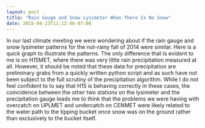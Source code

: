 ```yaml
---
layout: post
title: "Rain Gauge and Snow Lysimeter When There Is No Snow"
date: 2015-04-23T11:12:46-07:00
---
```


In our last climate meeting we were wondering about if the rain gauge and snow lysimeter patterns for the not-rainy fall of 2014 were similar. Here is a quick graph to illustrate the patterns. The only difference that is evident to me is on H15MET, where there was very little rain precipitation measured at all. However, it should be noted that these data for precipitation are preliminary grabs from a quickly written python script and as such have not been subject to the full scrutiny of the precipitation algorithm. While I do not feel confident to to say that H15 is behaving correctly in these cases, the coincidence between the other two stations on the lysimeter and the precipitation gauge leads me to think that the problems we were having with overcatch on UPLMET and undercatch on CENMET were likely related to the water path to the tipping bucket once snow was on the ground rather than exclusively to the bucket itself. 

<style>

</style>

<div id="fig_el8047943736526886210375628"></div>
<script>
function mpld3_load_lib(url, callback){
  var s = document.createElement('script');
  s.src = url;
  s.async = true;
  s.onreadystatechange = s.onload = callback;
  s.onerror = function(){console.warn("failed to load library " + url);};
  document.getElementsByTagName("head")[0].appendChild(s);
}

if(typeof(mpld3) !== "undefined" && mpld3._mpld3IsLoaded){
   // already loaded: just create the figure
   !function(mpld3){
       
       mpld3.draw_figure("fig_el8047943736526886210375628", {"axes": [{"xlim": [735460.0, 735598.0], "yscale": "linear", "axesbg": "#F0F0F0", "texts": [{"v_baseline": "auto", "h_anchor": "middle", "color": "#000000", "text": "mm", "coordinates": "axes", "zorder": 3, "alpha": 1, "fontsize": 16.8, "position": [-0.066114403735632182, 0.5], "rotation": -90.0, "id": "el804794531039312"}, {"v_baseline": "auto", "h_anchor": "middle", "color": "#000000", "text": "Daily precipitations, Fall 2014, UPLMET", "coordinates": "axes", "zorder": 3, "alpha": 1, "fontsize": 20.16, "position": [0.5, 1.0562169312169307], "rotation": -0.0, "id": "el804794531198224"}, {"v_baseline": "auto", "h_anchor": "start", "color": "#000000", "text": "None", "coordinates": "axes", "zorder": 2000003.0, "alpha": 1, "fontsize": 14.0, "position": [-0.09195402298850576, -3.3714285714285719], "rotation": -0.0, "id": "el804794534075600"}, {"v_baseline": "auto", "h_anchor": "start", "color": "#000000", "text": "snow", "coordinates": "axes", "zorder": 2000003.0, "alpha": 1, "fontsize": 16.8, "position": [0.88651109015804597, 0.67821428571428566], "rotation": -0.0, "id": "el804794533972304"}, {"v_baseline": "auto", "h_anchor": "start", "color": "#000000", "text": "pre", "coordinates": "axes", "zorder": 2000003.0, "alpha": 1, "fontsize": 16.8, "position": [0.88651109015804597, 0.3915079365079368], "rotation": -0.0, "id": "el804794534027920"}], "zoomable": true, "images": [], "xdomain": [[2014, 7, 15, 0, 0, 0, 0.0], [2014, 11, 31, 0, 0, 0, 0.0]], "ylim": [0.0, 140.0], "paths": [{"edgecolor": "#F0F0F0", "facecolor": "#F0F0F0", "edgewidth": 0.5, "pathcodes": ["M", "L", "S", "L", "S", "L", "S", "L", "S", "Z"], "yindex": 1, "coordinates": "axes", "dasharray": "10,0", "zorder": 2000001.0, "alpha": 1, "xindex": 0, "data": "data03", "id": "el804794533971856"}], "sharey": [], "sharex": ["el804794531411920", "el804794533258256"], "axesbgalpha": null, "axes": [{"scale": "linear", "tickformat": "", "grid": {"color": "#CBCBCB", "alpha": 1.0, "dasharray": "10,0", "gridOn": true}, "fontsize": 14.0, "position": "bottom", "nticks": 10, "tickvalues": null}, {"scale": "linear", "tickformat": null, "grid": {"color": "#CBCBCB", "alpha": 1.0, "dasharray": "10,0", "gridOn": true}, "fontsize": 14.0, "position": "left", "nticks": 8, "tickvalues": null}], "lines": [{"color": "#000000", "yindex": 1, "coordinates": "data", "dasharray": "10,0", "zorder": 2, "alpha": 1, "xindex": 0, "linewidth": 0.5, "data": "data01", "id": "el804794531199824"}, {"color": "#FFA500", "yindex": 2, "coordinates": "data", "dasharray": "10,0", "zorder": 2, "alpha": 1, "xindex": 0, "linewidth": 0.5, "data": "data01", "id": "el804794533917904"}, {"color": "#000000", "yindex": 1, "coordinates": "axes", "dasharray": "10,0", "zorder": 2000002.0, "alpha": 1, "xindex": 0, "linewidth": 0.5, "data": "data02", "id": "el804794534026448"}, {"color": "#FFA500", "yindex": 2, "coordinates": "axes", "dasharray": "10,0", "zorder": 2000002.0, "alpha": 1, "xindex": 0, "linewidth": 0.5, "data": "data02", "id": "el804794534028816"}], "markers": [], "id": "el804794373655120", "ydomain": [0.0, 140.0], "collections": [], "xscale": "date", "bbox": [0.080000000000000002, 0.69411764705882351, 0.87, 0.20588235294117652]}, {"xlim": [735460.0, 735598.0], "yscale": "linear", "axesbg": "#F0F0F0", "texts": [{"v_baseline": "auto", "h_anchor": "middle", "color": "#000000", "text": "mm", "coordinates": "axes", "zorder": 3, "alpha": 1, "fontsize": 16.8, "position": [-0.066114403735632182, 0.5], "rotation": -90.0, "id": "el804794531575056"}, {"v_baseline": "auto", "h_anchor": "middle", "color": "#000000", "text": "Daily precipitations, Fall 2014, CENMET", "coordinates": "axes", "zorder": 3, "alpha": 1, "fontsize": 20.16, "position": [0.5, 1.0562169312169312], "rotation": -0.0, "id": "el804794531527056"}, {"v_baseline": "auto", "h_anchor": "start", "color": "#000000", "text": "None", "coordinates": "axes", "zorder": 2000003.0, "alpha": 1, "fontsize": 14.0, "position": [-0.09195402298850576, -2.1714285714285717], "rotation": -0.0, "id": "el804794534130000"}, {"v_baseline": "auto", "h_anchor": "start", "color": "#000000", "text": "snow", "coordinates": "axes", "zorder": 2000003.0, "alpha": 1, "fontsize": 16.8, "position": [0.88651109015804597, 0.67821428571428566], "rotation": -0.0, "id": "el804794534076880"}, {"v_baseline": "auto", "h_anchor": "start", "color": "#000000", "text": "pre", "coordinates": "axes", "zorder": 2000003.0, "alpha": 1, "fontsize": 16.8, "position": [0.88651109015804597, 0.39150793650793636], "rotation": -0.0, "id": "el804794534078352"}], "zoomable": true, "images": [], "xdomain": [[2014, 7, 15, 0, 0, 0, 0.0], [2014, 11, 31, 0, 0, 0, 0.0]], "ylim": [0.0, 120.0], "paths": [{"edgecolor": "#F0F0F0", "facecolor": "#F0F0F0", "edgewidth": 0.5, "pathcodes": ["M", "L", "S", "L", "S", "L", "S", "L", "S", "Z"], "yindex": 2, "coordinates": "axes", "dasharray": "10,0", "zorder": 2000001.0, "alpha": 1, "xindex": 0, "data": "data03", "id": "el804794534076368"}], "sharey": [], "sharex": ["el804794373655120", "el804794533258256"], "axesbgalpha": null, "axes": [{"scale": "linear", "tickformat": "", "grid": {"color": "#CBCBCB", "alpha": 1.0, "dasharray": "10,0", "gridOn": true}, "fontsize": 14.0, "position": "bottom", "nticks": 10, "tickvalues": null}, {"scale": "linear", "tickformat": null, "grid": {"color": "#CBCBCB", "alpha": 1.0, "dasharray": "10,0", "gridOn": true}, "fontsize": 14.0, "position": "left", "nticks": 7, "tickvalues": null}], "lines": [{"color": "#000000", "yindex": 3, "coordinates": "data", "dasharray": "10,0", "zorder": 2, "alpha": 1, "xindex": 0, "linewidth": 0.5, "data": "data01", "id": "el804794533861520"}, {"color": "#FFA500", "yindex": 4, "coordinates": "data", "dasharray": "10,0", "zorder": 2, "alpha": 1, "xindex": 0, "linewidth": 0.5, "data": "data01", "id": "el804794533919632"}, {"color": "#000000", "yindex": 1, "coordinates": "axes", "dasharray": "10,0", "zorder": 2000002.0, "alpha": 1, "xindex": 0, "linewidth": 0.5, "data": "data02", "id": "el804794534077776"}, {"color": "#FFA500", "yindex": 3, "coordinates": "axes", "dasharray": "10,0", "zorder": 2000002.0, "alpha": 1, "xindex": 0, "linewidth": 0.5, "data": "data02", "id": "el804794534079120"}], "markers": [], "id": "el804794531411920", "ydomain": [0.0, 120.0], "collections": [], "xscale": "date", "bbox": [0.080000000000000002, 0.44705882352941184, 0.87, 0.20588235294117641]}, {"xlim": [735460.0, 735598.0], "yscale": "linear", "axesbg": "#F0F0F0", "texts": [{"v_baseline": "auto", "h_anchor": "middle", "color": "#000000", "text": "mm", "coordinates": "axes", "zorder": 3, "alpha": 1, "fontsize": 16.8, "position": [-0.066114403735632182, 0.5], "rotation": -90.0, "id": "el804794533350480"}, {"v_baseline": "auto", "h_anchor": "middle", "color": "#000000", "text": "Daily precipitations, Fall 2014, H15MET", "coordinates": "axes", "zorder": 3, "alpha": 1, "fontsize": 20.16, "position": [0.5, 1.0562169312169312], "rotation": -0.0, "id": "el804794533385104"}, {"v_baseline": "auto", "h_anchor": "start", "color": "#000000", "text": "None", "coordinates": "axes", "zorder": 2000003.0, "alpha": 1, "fontsize": 14.0, "position": [-0.09195402298850576, -0.97142857142857175], "rotation": -0.0, "id": "el804794534185424"}, {"v_baseline": "auto", "h_anchor": "start", "color": "#000000", "text": "snow", "coordinates": "axes", "zorder": 2000003.0, "alpha": 1, "fontsize": 16.8, "position": [0.88651109015804597, 0.67821428571428544], "rotation": -0.0, "id": "el804794534131280"}, {"v_baseline": "auto", "h_anchor": "start", "color": "#000000", "text": "pre", "coordinates": "axes", "zorder": 2000003.0, "alpha": 1, "fontsize": 16.8, "position": [0.88651109015804597, 0.39150793650793614], "rotation": -0.0, "id": "el804794534182864"}], "zoomable": true, "images": [], "xdomain": [[2014, 7, 15, 0, 0, 0, 0.0], [2014, 11, 31, 0, 0, 0, 0.0]], "ylim": [0.0, 140.0], "paths": [{"edgecolor": "#F0F0F0", "facecolor": "#F0F0F0", "edgewidth": 0.5, "pathcodes": ["M", "L", "S", "L", "S", "L", "S", "L", "S", "Z"], "yindex": 3, "coordinates": "axes", "dasharray": "10,0", "zorder": 2000001.0, "alpha": 1, "xindex": 0, "data": "data03", "id": "el804794534130768"}], "sharey": [], "sharex": ["el804794531411920", "el804794373655120"], "axesbgalpha": null, "axes": [{"scale": "linear", "tickformat": null, "grid": {"color": "#CBCBCB", "alpha": 1.0, "dasharray": "10,0", "gridOn": true}, "fontsize": 14.0, "position": "bottom", "nticks": 10, "tickvalues": null}, {"scale": "linear", "tickformat": null, "grid": {"color": "#CBCBCB", "alpha": 1.0, "dasharray": "10,0", "gridOn": true}, "fontsize": 14.0, "position": "left", "nticks": 8, "tickvalues": null}], "lines": [{"color": "#000000", "yindex": 5, "coordinates": "data", "dasharray": "10,0", "zorder": 2, "alpha": 1, "xindex": 0, "linewidth": 0.5, "data": "data01", "id": "el804794533916176"}, {"color": "#FFA500", "yindex": 6, "coordinates": "data", "dasharray": "10,0", "zorder": 2, "alpha": 1, "xindex": 0, "linewidth": 0.5, "data": "data01", "id": "el804794531665872"}, {"color": "#000000", "yindex": 4, "coordinates": "axes", "dasharray": "10,0", "zorder": 2000002.0, "alpha": 1, "xindex": 0, "linewidth": 0.5, "data": "data02", "id": "el804794534132176"}, {"color": "#FFA500", "yindex": 5, "coordinates": "axes", "dasharray": "10,0", "zorder": 2000002.0, "alpha": 1, "xindex": 0, "linewidth": 0.5, "data": "data02", "id": "el804794534183760"}], "markers": [], "id": "el804794533258256", "ydomain": [0.0, 140.0], "collections": [], "xscale": "date", "bbox": [0.080000000000000002, 0.20000000000000007, 0.87, 0.20588235294117646]}], "height": 480.0, "width": 640.0, "plugins": [{"type": "reset"}, {"enabled": false, "button": true, "type": "zoom"}, {"enabled": false, "button": true, "type": "boxzoom"}], "data": {"data02": [[0.8026988296216475, 0.7443253968253968, 0.4576190476190479, 0.4576190476190475, 0.7443253968253966, 0.45761904761904726], [0.8496336955220306, 0.7443253968253968, 0.4576190476190479, 0.4576190476190475, 0.7443253968253966, 0.45761904761904726]], "data03": [[0.7859363775143678, 0.27547619047619065, 0.2754761904761902, 0.2754761904761902], [0.9765325670498085, 0.27547619047619065, 0.2754761904761902, 0.2754761904761902], [0.9832375478927203, 0.27547619047619065, 0.2754761904761902, 0.2754761904761902], [0.9832375478927203, 0.31325396825396856, 0.3132539682539681, 0.3132539682539679], [0.9832375478927203, 0.8677777777777775, 0.8677777777777775, 0.8677777777777778], [0.9832375478927203, 0.9055555555555559, 0.9055555555555554, 0.9055555555555554], [0.9765325670498085, 0.9055555555555559, 0.9055555555555554, 0.9055555555555554], [0.7859363775143678, 0.9055555555555559, 0.9055555555555554, 0.9055555555555554], [0.779231396671456, 0.9055555555555559, 0.9055555555555554, 0.9055555555555554], [0.779231396671456, 0.8677777777777775, 0.8677777777777775, 0.8677777777777778], [0.779231396671456, 0.31325396825396856, 0.3132539682539681, 0.3132539682539679], [0.779231396671456, 0.27547619047619065, 0.2754761904761902, 0.2754761904761902], [0.7859363775143678, 0.27547619047619065, 0.2754761904761902, 0.2754761904761902]], "data01": [[735460.0, 0.0, 0.1000000000003638, 0.0, 0.500000000001819, 0.0, 0.0], [735461.0, 0.0, 0.0, 0.0, 0.2000000000007276, 0.0, 0.0], [735462.0, 0.0, 0.0, 0.0, 0.2000000000007276, 0.0, 0.0], [735463.0, 0.0, 0.0, 0.0, 0.9000000000032742, 0.0, 0.0], [735464.0, 0.0, 0.0, 0.0, 0.2000000000007276, 0.0, 0.0], [735465.0, 0.6900000000000001, 1.2000000000007276, 0.5, 0.500000000001819, 0.0, 0.0], [735466.0, 0.0, 0.1000000000003638, 0.0, 0.1000000000003638, 0.0, 0.0], [735467.0, 0.0, 0.0, 0.0, 0.4000000000014552, 0.0, 0.0], [735468.0, 0.0, 0.0, 0.0, 0.2000000000007276, 0.0, 0.0], [735469.0, 0.0, 0.0, 0.0, 0.3000000000010914, 0.0, 0.0], [735470.0, 0.0, 0.0, 0.0, 0.500000000001819, 0.0, 0.0], [735471.0, 0.0, 0.0, 0.0, 0.1000000000003638, 0.0, 0.0], [735472.0, 0.0, 0.0, 0.0, 0.4000000000014552, 0.0, 0.0], [735473.0, 0.0, 0.0, 0.0, 0.4000000000005457, 0.0, 0.0], [735474.0, 0.0, 0.0, 0.0, 0.3000000000010914, 0.0, 0.0], [735475.0, 12.270000000000007, 10.800000000002001, 9.36, 9.10000000000764, 5.51, 0.0], [735476.0, 0.23, 0.3000000000010914, 0.0, 0.3000000000010914, 0.25, 0.0], [735477.0, 0.0, 0.0, 0.25, 0.500000000001819, 0.0, 0.0], [735478.0, 0.0, 0.0, 0.0, 0.6000000000021828, 0.0, 0.0], [735479.0, 0.0, 0.0, 0.0, 0.2000000000007276, 0.0, 0.0], [735480.0, 0.0, 0.0, 0.0, 0.6000000000021828, 0.0, 0.0], [735481.0, 0.0, 0.0, 0.0, 0.6000000000012733, 0.0, 0.0], [735482.0, 0.0, 0.0, 0.0, 0.500000000001819, 0.0, 0.0], [735483.0, 0.0, 0.0, 0.0, 0.4000000000014552, 0.0, 0.0], [735484.0, 0.0, 0.0, 0.0, 0.500000000001819, 0.0, 0.0], [735485.0, 0.0, 0.0, 0.0, 0.1000000000003638, 0.0, 0.0], [735486.0, 0.0, 0.0, 0.0, 0.8000000000029104, 0.0, 0.0], [735487.0, 0.0, 0.0, 0.0, 0.9000000000032742, 0.0, 0.0], [735488.0, 0.0, 0.0, 0.0, 0.500000000001819, 0.0, 0.0], [735489.0, 0.0, 0.0, 0.0, 0.1000000000003638, 0.0, 0.0], [735490.0, 0.0, 0.1000000000003638, 0.0, 0.1000000000003638, 0.0, 0.0], [735491.0, 0.0, 0.0, 0.0, 0.4000000000014552, 0.0, 0.0], [735492.0, 0.0, 0.0, 0.0, 0.0, 0.0, 0.0], [735493.0, 0.0, 0.0, 0.0, 0.0, 0.0, 0.0], [735494.0, 2.5300000000000002, 1.200000000001637, 1.25, 0.2000000000007276, 0.0, 0.0], [735495.0, 0.23, 0.1000000000003638, 0.25, 0.3000000000010914, 0.0, 0.0], [735496.0, 0.0, 0.0, 0.0, 0.2000000000007276, 0.0, 0.0], [735497.0, 0.0, 0.0, 0.0, 0.0, 0.0, 0.0], [735498.0, 0.0, 0.0, 0.0, 0.0, 0.0, 0.0], [735499.0, 0.0, 0.1000000000003638, 0.0, 0.0, 0.0, 0.0], [735500.0, 28.430000000000025, 30.300000000016553, 33.92, 33.900000000017826, 31.630000000000003, 0.0], [735501.0, 3.0100000000000002, 3.300000000002001, 4.25, 4.5000000000081855, 4.52, 0.0], [735502.0, 1.3800000000000001, 1.000000000001819, 0.5, 0.6000000000021828, 1.0, 0.0], [735503.0, 0.0, 0.2000000000007276, 0.0, 0.2000000000007276, 0.0, 0.0], [735504.0, 0.0, 0.1000000000003638, 0.0, 0.0, 0.0, 0.0], [735505.0, 4.140000000000001, 3.900000000001455, 3.26, 2.8000000000065484, 3.25, 0.0], [735506.0, 8.060000000000008, 7.800000000007458, 10.799999999999999, 11.800000000009277, 12.819999999999999, 0.0], [735507.0, 0.0, 0.1000000000003638, 0.0, 0.3000000000010914, 0.0, 0.0], [735508.0, 0.0, 0.0, 0.0, 0.0, 0.0, 0.0], [735509.0, 0.0, 0.0, 0.0, 0.0, 0.0, 0.0], [735510.0, 0.0, 0.1000000000003638, 0.0, 0.0, 0.0, 0.0], [735511.0, 0.0, 0.2000000000007276, 0.0, 0.0, 0.0, 0.0], [735512.0, 0.0, 0.1000000000003638, 0.0, 0.0, 0.0, 0.0], [735513.0, 0.0, 0.0, 0.0, 0.0, 0.0, 0.0], [735514.0, 0.0, 0.0, 0.0, 0.0, 0.0, 0.0], [735515.0, 0.0, 0.0, 0.0, 0.0, 0.0, 0.0], [735516.0, 0.0, 0.0, 0.0, 0.0, 0.0, 0.0], [735517.0, 6.4600000000000035, 5.000000000003638, 7.52, 6.700000000004366, 6.51, 0.0], [735518.0, 0.0, 0.4000000000014552, 0.0, 0.500000000001819, 0.0, 0.0], [735519.0, 0.0, 0.0, 0.0, 0.0, 0.0, 0.0], [735520.0, 10.860000000000012, 11.10000000000673, 12.559999999999999, 12.500000000010914, 11.04, 0.0], [735521.0, 15.920000000000016, 15.900000000006003, 23.17000000000001, 24.500000000013642, 22.340000000000003, 0.0], [735522.0, 0.23, 0.500000000001819, 0.0, 0.5000000000009095, 0.25, 0.0], [735523.0, 2.3000000000000003, 1.6500000000014552, 2.75, 2.580000000005384, 2.75, 0.0], [735524.0, 2.7600000000000002, 2.4200000000064392, 1.0, 1.4200000000009823, 2.0, 0.0], [735525.0, 0.0, 0.13000000000101863, 0.0, 0.2600000000002183, 0.0, 0.0], [735526.0, 16.630000000000017, 17.42000000000553, 21.440000000000005, 22.760000000005675, 21.620000000000005, 0.0], [735527.0, 11.54000000000001, 12.219999999999345, 9.26, 9.670000000007349, 11.27, 0.0], [735528.0, 38.18, 39.010000000004766, 39.270000000000024, 41.81000000000586, 51.449999999999974, 0.0], [735529.0, 37.35999999999995, 37.400000000004184, 26.240000000000006, 26.90000000000964, 20.1, 0.0], [735530.0, 5.060000000000002, 6.10000000000673, 5.75, 5.900000000003274, 5.0, 0.0], [735531.0, 20.580000000000013, 20.400000000006003, 15.089999999999998, 15.500000000012733, 17.089999999999996, 0.0], [735532.0, 28.580000000000034, 48.40000000001146, 23.660000000000007, 24.500000000011823, 24.540000000000003, 0.0], [735533.0, 4.830000000000002, 1.500000000001819, 0.5, 0.9000000000014552, 0.25, 0.0], [735534.0, 28.670000000000027, 24.200000000008913, 21.410000000000004, 22.300000000011096, 23.860000000000007, 0.0], [735535.0, 0.23, 1.3000000000010914, 0.0, 0.1000000000003638, 0.75, 0.0], [735536.0, 26.220000000000006, 26.10000000000582, 26.270000000000007, 26.80000000000382, 26.780000000000005, 0.0], [735537.0, 19.19000000000001, 19.700000000007094, 17.799999999999997, 18.500000000006366, 18.29, 0.0], [735538.0, 5.7500000000000036, 6.200000000003456, 5.52, 5.700000000004366, 3.0, 0.0], [735539.0, 4.370000000000001, 4.000000000003638, 2.0, 2.6000000000067303, 3.0, 0.0], [735540.0, 6.440000000000005, 5.400000000006912, 4.0, 4.600000000010368, 5.5, 0.0], [735541.0, 37.569999999999965, 38.300000000014734, 21.54, 23.000000000023647, 24.31, 0.0], [735542.0, 0.23, 1.5000000000009095, 0.0, 0.2000000000007276, 0.25, 0.0], [735543.0, 10.180000000000007, 8.500000000002728, 6.01, 6.350000000000364, 5.25, 0.0], [735544.0, 0.0, 1.6000000000030923, 0.25, 0.3500000000003638, 0.25, 0.0], [735545.0, 0.0, 0.0, 0.0, 0.03999999999996362, 0.0, 0.0], [735546.0, 5.760000000000003, 4.5000000000027285, 5.52, 5.510000000002037, 5.51, 0.0], [735547.0, 1.1500000000000001, 2.300000000002001, 1.25, 0.9400000000014188, 0.75, 0.0], [735548.0, 0.0, 0.0500000000001819, 0.0, 0.040000000000873115, 0.0, 0.0], [735549.0, 0.0, 0.0, 0.0, 0.38000000000101863, 0.0, 0.0], [735550.0, 99.82999999999991, 95.09000000000833, 69.88999999999997, 67.3600000000024, 56.709999999999994, 0.0], [735551.0, 32.730000000000004, 32.400000000004184, 25.730000000000008, 26.200000000001637, 21.589999999999996, 0.0], [735552.0, 0.0, 0.0, 0.0, 0.2000000000007276, 0.0, 0.0], [735553.0, 0.0, 0.0, 0.0, 0.0, 0.0, 0.0], [735554.0, 0.0, 0.0, 0.0, 0.2000000000007276, 0.0, 0.0], [735555.0, 0.0, 0.0, 0.0, 0.0, 0.0, 0.0], [735556.0, 5.290000000000003, 4.400000000003274, 7.0, 6.300000000005639, 9.01, 0.0], [735557.0, 9.020000000000005, 8.93000000000211, 5.77, 6.700000000006185, 9.01, 0.0], [735558.0, 81.25999999999993, 83.7799999999952, 70.00999999999996, 70.08999999999833, 75.36000000000003, 0.0], [735559.0, 16.400000000000016, 37.40000000001146, 20.629999999999995, 21.200000000008004, 17.32, 0.0], [735560.0, 4.830000000000002, 8.800000000007458, 4.0, 4.400000000004184, 5.5, 0.0], [735561.0, 21.500000000000014, 10.200000000002547, 5.5, 5.800000000004729, 3.5, 0.0], [735562.0, 67.57999999999984, 58.40000000000509, 14.52, 15.500000000010914, 15.5, 0.0], [735563.0, 0.23, 0.5000000000009095, 0.0, 0.5000000000009095, 0.25, 0.0], [735564.0, 26.350000000000026, 28.900000000004184, 34.98000000000002, 36.00000000001364, 34.92, 0.0], [735565.0, 60.3299999999999, 66.80000000000655, 81.71000000000005, 81.20000000000437, 71.17999999999999, 0.0], [735566.0, 1.1500000000000001, 18.300000000010186, 3.0, 9.800000000005639, 6.25, 0.0], [735567.0, 0.0, 0.1000000000003638, 0.0, 0.4000000000014552, 0.0, 0.0], [735568.0, 16.100000000000023, 23.900000000004184, 18.75, 17.200000000003456, 19.25, 0.0], [735569.0, 8.510000000000009, 5.200000000000728, 9.25, 2.000000000001819, 4.5, 0.0], [735570.0, 12.420000000000016, 3.300000000002001, 6.25, 6.200000000004366, 4.0, 0.0], [735571.0, 19.560000000000027, 10.700000000006185, 16.799999999999997, 17.100000000014006, 18.53, 0.0], [735572.0, 7.380000000000001, 5.400000000002365, 8.319999999999999, 8.600000000000364, 5.039999999999999, 0.0], [735573.0, 5.5500000000000025, 6.100000000003092, 8.86, 8.400000000000546, 9.83, 0.0], [735574.0, 0.23, 0.1000000000003638, 0.0, 0.0, 0.0, 0.0], [735575.0, 0.0, 0.0, 0.0, 0.0, 0.0, 0.0], [735576.0, 11.980000000000013, 11.400000000003274, 16.06, 15.600000000010368, 15.549999999999999, 0.0], [735577.0, 6.480000000000003, 7.149999999999636, 8.62, 5.369999999999891, 12.399999999999999, 0.0], [735578.0, 3.45, 3.290000000002692, 3.01, 3.0400000000036016, 3.5, 0.0], [735579.0, 3.22, 4.080000000003565, 1.5, 2.1300000000046566, 1.25, 0.0], [735580.0, 0.6900000000000001, 4.610000000006039, 0.5, 0.6400000000030559, 1.25, 0.0], [735581.0, 0.0, 0.03999999999996362, 0.0, 0.2900000000017826, 0.25, 0.0], [735582.0, 0.23, 0.7900000000026921, 3.75, 2.440000000003238, 0.75, 0.0], [735583.0, 2.0700000000000003, 0.7900000000008731, 1.5, 1.3100000000058571, 1.5, 0.0], [735584.0, 5.060000000000002, 5.140000000001237, 3.5, 3.5500000000029104, 4.0, 0.0], [735585.0, 8.750000000000009, 4.74000000000342, 7.299999999999999, 6.560000000004038, 5.01, 0.0], [735586.0, 8.750000000000009, 15.630000000004657, 13.51, 12.860000000007858, 17.04, 0.0], [735587.0, 136.9900000000001, 131.19999999999982, 110.92000000000029, 110.04000000000087, 124.15000000000029, 0.0], [735588.0, 100.31999999999992, 105.50000000000273, 83.49000000000005, 82.60000000001037, 80.92000000000004, 0.0], [735589.0, 12.470000000000013, 14.000000000007276, 11.01, 11.60000000000673, 10.76, 0.0], [735590.0, 10.120000000000012, 8.120000000005348, 6.25, 5.170000000008258, 4.75, 0.0], [735591.0, 7.850000000000005, 28.170000000011896, 21.23, 40.32000000001062, 20.629999999999995, 0.0], [735592.0, 0.6900000000000001, 17.120000000011714, 1.0, 13.130000000012842, 2.25, 0.0], [735593.0, 0.23, 0.4000000000014552, 0.5, 0.8000000000029104, 2.0, 0.0], [735594.0, 0.23, 24.80000000000291, 0.0, 18.200000000002547, 1.75, 0.0], [735595.0, 0.23, 33.600000000016735, 1.75, 16.700000000010732, 5.0, 0.0], [735596.0, 0.23, 22.800000000012005, 0.25, 13.700000000010732, 1.5, 0.0], [735597.0, 0.0, 0.2000000000007276, 0.0, 0.0, 1.25, 0.0], [735598.0, 0.0, 0.0, 0.0, 0.0, 1.0, 0.0]]}, "id": "el804794373652688"});
   }(mpld3);
}else if(typeof define === "function" && define.amd){
   // require.js is available: use it to load d3/mpld3
   require.config({paths: {d3: "https://mpld3.github.io/js/d3.v3.min"}});
   require(["d3"], function(d3){
      window.d3 = d3;
      mpld3_load_lib("https://mpld3.github.io/js/mpld3.v0.2.js", function(){
         
         mpld3.draw_figure("fig_el8047943736526886210375628", {"axes": [{"xlim": [735460.0, 735598.0], "yscale": "linear", "axesbg": "#F0F0F0", "texts": [{"v_baseline": "auto", "h_anchor": "middle", "color": "#000000", "text": "mm", "coordinates": "axes", "zorder": 3, "alpha": 1, "fontsize": 16.8, "position": [-0.066114403735632182, 0.5], "rotation": -90.0, "id": "el804794531039312"}, {"v_baseline": "auto", "h_anchor": "middle", "color": "#000000", "text": "Daily precipitations, Fall 2014, UPLMET", "coordinates": "axes", "zorder": 3, "alpha": 1, "fontsize": 20.16, "position": [0.5, 1.0562169312169307], "rotation": -0.0, "id": "el804794531198224"}, {"v_baseline": "auto", "h_anchor": "start", "color": "#000000", "text": "None", "coordinates": "axes", "zorder": 2000003.0, "alpha": 1, "fontsize": 14.0, "position": [-0.09195402298850576, -3.3714285714285719], "rotation": -0.0, "id": "el804794534075600"}, {"v_baseline": "auto", "h_anchor": "start", "color": "#000000", "text": "snow", "coordinates": "axes", "zorder": 2000003.0, "alpha": 1, "fontsize": 16.8, "position": [0.88651109015804597, 0.67821428571428566], "rotation": -0.0, "id": "el804794533972304"}, {"v_baseline": "auto", "h_anchor": "start", "color": "#000000", "text": "pre", "coordinates": "axes", "zorder": 2000003.0, "alpha": 1, "fontsize": 16.8, "position": [0.88651109015804597, 0.3915079365079368], "rotation": -0.0, "id": "el804794534027920"}], "zoomable": true, "images": [], "xdomain": [[2014, 7, 15, 0, 0, 0, 0.0], [2014, 11, 31, 0, 0, 0, 0.0]], "ylim": [0.0, 140.0], "paths": [{"edgecolor": "#F0F0F0", "facecolor": "#F0F0F0", "edgewidth": 0.5, "pathcodes": ["M", "L", "S", "L", "S", "L", "S", "L", "S", "Z"], "yindex": 1, "coordinates": "axes", "dasharray": "10,0", "zorder": 2000001.0, "alpha": 1, "xindex": 0, "data": "data03", "id": "el804794533971856"}], "sharey": [], "sharex": ["el804794531411920", "el804794533258256"], "axesbgalpha": null, "axes": [{"scale": "linear", "tickformat": "", "grid": {"color": "#CBCBCB", "alpha": 1.0, "dasharray": "10,0", "gridOn": true}, "fontsize": 14.0, "position": "bottom", "nticks": 10, "tickvalues": null}, {"scale": "linear", "tickformat": null, "grid": {"color": "#CBCBCB", "alpha": 1.0, "dasharray": "10,0", "gridOn": true}, "fontsize": 14.0, "position": "left", "nticks": 8, "tickvalues": null}], "lines": [{"color": "#000000", "yindex": 1, "coordinates": "data", "dasharray": "10,0", "zorder": 2, "alpha": 1, "xindex": 0, "linewidth": 0.5, "data": "data01", "id": "el804794531199824"}, {"color": "#FFA500", "yindex": 2, "coordinates": "data", "dasharray": "10,0", "zorder": 2, "alpha": 1, "xindex": 0, "linewidth": 0.5, "data": "data01", "id": "el804794533917904"}, {"color": "#000000", "yindex": 1, "coordinates": "axes", "dasharray": "10,0", "zorder": 2000002.0, "alpha": 1, "xindex": 0, "linewidth": 0.5, "data": "data02", "id": "el804794534026448"}, {"color": "#FFA500", "yindex": 2, "coordinates": "axes", "dasharray": "10,0", "zorder": 2000002.0, "alpha": 1, "xindex": 0, "linewidth": 0.5, "data": "data02", "id": "el804794534028816"}], "markers": [], "id": "el804794373655120", "ydomain": [0.0, 140.0], "collections": [], "xscale": "date", "bbox": [0.080000000000000002, 0.69411764705882351, 0.87, 0.20588235294117652]}, {"xlim": [735460.0, 735598.0], "yscale": "linear", "axesbg": "#F0F0F0", "texts": [{"v_baseline": "auto", "h_anchor": "middle", "color": "#000000", "text": "mm", "coordinates": "axes", "zorder": 3, "alpha": 1, "fontsize": 16.8, "position": [-0.066114403735632182, 0.5], "rotation": -90.0, "id": "el804794531575056"}, {"v_baseline": "auto", "h_anchor": "middle", "color": "#000000", "text": "Daily precipitations, Fall 2014, CENMET", "coordinates": "axes", "zorder": 3, "alpha": 1, "fontsize": 20.16, "position": [0.5, 1.0562169312169312], "rotation": -0.0, "id": "el804794531527056"}, {"v_baseline": "auto", "h_anchor": "start", "color": "#000000", "text": "None", "coordinates": "axes", "zorder": 2000003.0, "alpha": 1, "fontsize": 14.0, "position": [-0.09195402298850576, -2.1714285714285717], "rotation": -0.0, "id": "el804794534130000"}, {"v_baseline": "auto", "h_anchor": "start", "color": "#000000", "text": "snow", "coordinates": "axes", "zorder": 2000003.0, "alpha": 1, "fontsize": 16.8, "position": [0.88651109015804597, 0.67821428571428566], "rotation": -0.0, "id": "el804794534076880"}, {"v_baseline": "auto", "h_anchor": "start", "color": "#000000", "text": "pre", "coordinates": "axes", "zorder": 2000003.0, "alpha": 1, "fontsize": 16.8, "position": [0.88651109015804597, 0.39150793650793636], "rotation": -0.0, "id": "el804794534078352"}], "zoomable": true, "images": [], "xdomain": [[2014, 7, 15, 0, 0, 0, 0.0], [2014, 11, 31, 0, 0, 0, 0.0]], "ylim": [0.0, 120.0], "paths": [{"edgecolor": "#F0F0F0", "facecolor": "#F0F0F0", "edgewidth": 0.5, "pathcodes": ["M", "L", "S", "L", "S", "L", "S", "L", "S", "Z"], "yindex": 2, "coordinates": "axes", "dasharray": "10,0", "zorder": 2000001.0, "alpha": 1, "xindex": 0, "data": "data03", "id": "el804794534076368"}], "sharey": [], "sharex": ["el804794373655120", "el804794533258256"], "axesbgalpha": null, "axes": [{"scale": "linear", "tickformat": "", "grid": {"color": "#CBCBCB", "alpha": 1.0, "dasharray": "10,0", "gridOn": true}, "fontsize": 14.0, "position": "bottom", "nticks": 10, "tickvalues": null}, {"scale": "linear", "tickformat": null, "grid": {"color": "#CBCBCB", "alpha": 1.0, "dasharray": "10,0", "gridOn": true}, "fontsize": 14.0, "position": "left", "nticks": 7, "tickvalues": null}], "lines": [{"color": "#000000", "yindex": 3, "coordinates": "data", "dasharray": "10,0", "zorder": 2, "alpha": 1, "xindex": 0, "linewidth": 0.5, "data": "data01", "id": "el804794533861520"}, {"color": "#FFA500", "yindex": 4, "coordinates": "data", "dasharray": "10,0", "zorder": 2, "alpha": 1, "xindex": 0, "linewidth": 0.5, "data": "data01", "id": "el804794533919632"}, {"color": "#000000", "yindex": 1, "coordinates": "axes", "dasharray": "10,0", "zorder": 2000002.0, "alpha": 1, "xindex": 0, "linewidth": 0.5, "data": "data02", "id": "el804794534077776"}, {"color": "#FFA500", "yindex": 3, "coordinates": "axes", "dasharray": "10,0", "zorder": 2000002.0, "alpha": 1, "xindex": 0, "linewidth": 0.5, "data": "data02", "id": "el804794534079120"}], "markers": [], "id": "el804794531411920", "ydomain": [0.0, 120.0], "collections": [], "xscale": "date", "bbox": [0.080000000000000002, 0.44705882352941184, 0.87, 0.20588235294117641]}, {"xlim": [735460.0, 735598.0], "yscale": "linear", "axesbg": "#F0F0F0", "texts": [{"v_baseline": "auto", "h_anchor": "middle", "color": "#000000", "text": "mm", "coordinates": "axes", "zorder": 3, "alpha": 1, "fontsize": 16.8, "position": [-0.066114403735632182, 0.5], "rotation": -90.0, "id": "el804794533350480"}, {"v_baseline": "auto", "h_anchor": "middle", "color": "#000000", "text": "Daily precipitations, Fall 2014, H15MET", "coordinates": "axes", "zorder": 3, "alpha": 1, "fontsize": 20.16, "position": [0.5, 1.0562169312169312], "rotation": -0.0, "id": "el804794533385104"}, {"v_baseline": "auto", "h_anchor": "start", "color": "#000000", "text": "None", "coordinates": "axes", "zorder": 2000003.0, "alpha": 1, "fontsize": 14.0, "position": [-0.09195402298850576, -0.97142857142857175], "rotation": -0.0, "id": "el804794534185424"}, {"v_baseline": "auto", "h_anchor": "start", "color": "#000000", "text": "snow", "coordinates": "axes", "zorder": 2000003.0, "alpha": 1, "fontsize": 16.8, "position": [0.88651109015804597, 0.67821428571428544], "rotation": -0.0, "id": "el804794534131280"}, {"v_baseline": "auto", "h_anchor": "start", "color": "#000000", "text": "pre", "coordinates": "axes", "zorder": 2000003.0, "alpha": 1, "fontsize": 16.8, "position": [0.88651109015804597, 0.39150793650793614], "rotation": -0.0, "id": "el804794534182864"}], "zoomable": true, "images": [], "xdomain": [[2014, 7, 15, 0, 0, 0, 0.0], [2014, 11, 31, 0, 0, 0, 0.0]], "ylim": [0.0, 140.0], "paths": [{"edgecolor": "#F0F0F0", "facecolor": "#F0F0F0", "edgewidth": 0.5, "pathcodes": ["M", "L", "S", "L", "S", "L", "S", "L", "S", "Z"], "yindex": 3, "coordinates": "axes", "dasharray": "10,0", "zorder": 2000001.0, "alpha": 1, "xindex": 0, "data": "data03", "id": "el804794534130768"}], "sharey": [], "sharex": ["el804794531411920", "el804794373655120"], "axesbgalpha": null, "axes": [{"scale": "linear", "tickformat": null, "grid": {"color": "#CBCBCB", "alpha": 1.0, "dasharray": "10,0", "gridOn": true}, "fontsize": 14.0, "position": "bottom", "nticks": 10, "tickvalues": null}, {"scale": "linear", "tickformat": null, "grid": {"color": "#CBCBCB", "alpha": 1.0, "dasharray": "10,0", "gridOn": true}, "fontsize": 14.0, "position": "left", "nticks": 8, "tickvalues": null}], "lines": [{"color": "#000000", "yindex": 5, "coordinates": "data", "dasharray": "10,0", "zorder": 2, "alpha": 1, "xindex": 0, "linewidth": 0.5, "data": "data01", "id": "el804794533916176"}, {"color": "#FFA500", "yindex": 6, "coordinates": "data", "dasharray": "10,0", "zorder": 2, "alpha": 1, "xindex": 0, "linewidth": 0.5, "data": "data01", "id": "el804794531665872"}, {"color": "#000000", "yindex": 4, "coordinates": "axes", "dasharray": "10,0", "zorder": 2000002.0, "alpha": 1, "xindex": 0, "linewidth": 0.5, "data": "data02", "id": "el804794534132176"}, {"color": "#FFA500", "yindex": 5, "coordinates": "axes", "dasharray": "10,0", "zorder": 2000002.0, "alpha": 1, "xindex": 0, "linewidth": 0.5, "data": "data02", "id": "el804794534183760"}], "markers": [], "id": "el804794533258256", "ydomain": [0.0, 140.0], "collections": [], "xscale": "date", "bbox": [0.080000000000000002, 0.20000000000000007, 0.87, 0.20588235294117646]}], "height": 480.0, "width": 640.0, "plugins": [{"type": "reset"}, {"enabled": false, "button": true, "type": "zoom"}, {"enabled": false, "button": true, "type": "boxzoom"}], "data": {"data02": [[0.8026988296216475, 0.7443253968253968, 0.4576190476190479, 0.4576190476190475, 0.7443253968253966, 0.45761904761904726], [0.8496336955220306, 0.7443253968253968, 0.4576190476190479, 0.4576190476190475, 0.7443253968253966, 0.45761904761904726]], "data03": [[0.7859363775143678, 0.27547619047619065, 0.2754761904761902, 0.2754761904761902], [0.9765325670498085, 0.27547619047619065, 0.2754761904761902, 0.2754761904761902], [0.9832375478927203, 0.27547619047619065, 0.2754761904761902, 0.2754761904761902], [0.9832375478927203, 0.31325396825396856, 0.3132539682539681, 0.3132539682539679], [0.9832375478927203, 0.8677777777777775, 0.8677777777777775, 0.8677777777777778], [0.9832375478927203, 0.9055555555555559, 0.9055555555555554, 0.9055555555555554], [0.9765325670498085, 0.9055555555555559, 0.9055555555555554, 0.9055555555555554], [0.7859363775143678, 0.9055555555555559, 0.9055555555555554, 0.9055555555555554], [0.779231396671456, 0.9055555555555559, 0.9055555555555554, 0.9055555555555554], [0.779231396671456, 0.8677777777777775, 0.8677777777777775, 0.8677777777777778], [0.779231396671456, 0.31325396825396856, 0.3132539682539681, 0.3132539682539679], [0.779231396671456, 0.27547619047619065, 0.2754761904761902, 0.2754761904761902], [0.7859363775143678, 0.27547619047619065, 0.2754761904761902, 0.2754761904761902]], "data01": [[735460.0, 0.0, 0.1000000000003638, 0.0, 0.500000000001819, 0.0, 0.0], [735461.0, 0.0, 0.0, 0.0, 0.2000000000007276, 0.0, 0.0], [735462.0, 0.0, 0.0, 0.0, 0.2000000000007276, 0.0, 0.0], [735463.0, 0.0, 0.0, 0.0, 0.9000000000032742, 0.0, 0.0], [735464.0, 0.0, 0.0, 0.0, 0.2000000000007276, 0.0, 0.0], [735465.0, 0.6900000000000001, 1.2000000000007276, 0.5, 0.500000000001819, 0.0, 0.0], [735466.0, 0.0, 0.1000000000003638, 0.0, 0.1000000000003638, 0.0, 0.0], [735467.0, 0.0, 0.0, 0.0, 0.4000000000014552, 0.0, 0.0], [735468.0, 0.0, 0.0, 0.0, 0.2000000000007276, 0.0, 0.0], [735469.0, 0.0, 0.0, 0.0, 0.3000000000010914, 0.0, 0.0], [735470.0, 0.0, 0.0, 0.0, 0.500000000001819, 0.0, 0.0], [735471.0, 0.0, 0.0, 0.0, 0.1000000000003638, 0.0, 0.0], [735472.0, 0.0, 0.0, 0.0, 0.4000000000014552, 0.0, 0.0], [735473.0, 0.0, 0.0, 0.0, 0.4000000000005457, 0.0, 0.0], [735474.0, 0.0, 0.0, 0.0, 0.3000000000010914, 0.0, 0.0], [735475.0, 12.270000000000007, 10.800000000002001, 9.36, 9.10000000000764, 5.51, 0.0], [735476.0, 0.23, 0.3000000000010914, 0.0, 0.3000000000010914, 0.25, 0.0], [735477.0, 0.0, 0.0, 0.25, 0.500000000001819, 0.0, 0.0], [735478.0, 0.0, 0.0, 0.0, 0.6000000000021828, 0.0, 0.0], [735479.0, 0.0, 0.0, 0.0, 0.2000000000007276, 0.0, 0.0], [735480.0, 0.0, 0.0, 0.0, 0.6000000000021828, 0.0, 0.0], [735481.0, 0.0, 0.0, 0.0, 0.6000000000012733, 0.0, 0.0], [735482.0, 0.0, 0.0, 0.0, 0.500000000001819, 0.0, 0.0], [735483.0, 0.0, 0.0, 0.0, 0.4000000000014552, 0.0, 0.0], [735484.0, 0.0, 0.0, 0.0, 0.500000000001819, 0.0, 0.0], [735485.0, 0.0, 0.0, 0.0, 0.1000000000003638, 0.0, 0.0], [735486.0, 0.0, 0.0, 0.0, 0.8000000000029104, 0.0, 0.0], [735487.0, 0.0, 0.0, 0.0, 0.9000000000032742, 0.0, 0.0], [735488.0, 0.0, 0.0, 0.0, 0.500000000001819, 0.0, 0.0], [735489.0, 0.0, 0.0, 0.0, 0.1000000000003638, 0.0, 0.0], [735490.0, 0.0, 0.1000000000003638, 0.0, 0.1000000000003638, 0.0, 0.0], [735491.0, 0.0, 0.0, 0.0, 0.4000000000014552, 0.0, 0.0], [735492.0, 0.0, 0.0, 0.0, 0.0, 0.0, 0.0], [735493.0, 0.0, 0.0, 0.0, 0.0, 0.0, 0.0], [735494.0, 2.5300000000000002, 1.200000000001637, 1.25, 0.2000000000007276, 0.0, 0.0], [735495.0, 0.23, 0.1000000000003638, 0.25, 0.3000000000010914, 0.0, 0.0], [735496.0, 0.0, 0.0, 0.0, 0.2000000000007276, 0.0, 0.0], [735497.0, 0.0, 0.0, 0.0, 0.0, 0.0, 0.0], [735498.0, 0.0, 0.0, 0.0, 0.0, 0.0, 0.0], [735499.0, 0.0, 0.1000000000003638, 0.0, 0.0, 0.0, 0.0], [735500.0, 28.430000000000025, 30.300000000016553, 33.92, 33.900000000017826, 31.630000000000003, 0.0], [735501.0, 3.0100000000000002, 3.300000000002001, 4.25, 4.5000000000081855, 4.52, 0.0], [735502.0, 1.3800000000000001, 1.000000000001819, 0.5, 0.6000000000021828, 1.0, 0.0], [735503.0, 0.0, 0.2000000000007276, 0.0, 0.2000000000007276, 0.0, 0.0], [735504.0, 0.0, 0.1000000000003638, 0.0, 0.0, 0.0, 0.0], [735505.0, 4.140000000000001, 3.900000000001455, 3.26, 2.8000000000065484, 3.25, 0.0], [735506.0, 8.060000000000008, 7.800000000007458, 10.799999999999999, 11.800000000009277, 12.819999999999999, 0.0], [735507.0, 0.0, 0.1000000000003638, 0.0, 0.3000000000010914, 0.0, 0.0], [735508.0, 0.0, 0.0, 0.0, 0.0, 0.0, 0.0], [735509.0, 0.0, 0.0, 0.0, 0.0, 0.0, 0.0], [735510.0, 0.0, 0.1000000000003638, 0.0, 0.0, 0.0, 0.0], [735511.0, 0.0, 0.2000000000007276, 0.0, 0.0, 0.0, 0.0], [735512.0, 0.0, 0.1000000000003638, 0.0, 0.0, 0.0, 0.0], [735513.0, 0.0, 0.0, 0.0, 0.0, 0.0, 0.0], [735514.0, 0.0, 0.0, 0.0, 0.0, 0.0, 0.0], [735515.0, 0.0, 0.0, 0.0, 0.0, 0.0, 0.0], [735516.0, 0.0, 0.0, 0.0, 0.0, 0.0, 0.0], [735517.0, 6.4600000000000035, 5.000000000003638, 7.52, 6.700000000004366, 6.51, 0.0], [735518.0, 0.0, 0.4000000000014552, 0.0, 0.500000000001819, 0.0, 0.0], [735519.0, 0.0, 0.0, 0.0, 0.0, 0.0, 0.0], [735520.0, 10.860000000000012, 11.10000000000673, 12.559999999999999, 12.500000000010914, 11.04, 0.0], [735521.0, 15.920000000000016, 15.900000000006003, 23.17000000000001, 24.500000000013642, 22.340000000000003, 0.0], [735522.0, 0.23, 0.500000000001819, 0.0, 0.5000000000009095, 0.25, 0.0], [735523.0, 2.3000000000000003, 1.6500000000014552, 2.75, 2.580000000005384, 2.75, 0.0], [735524.0, 2.7600000000000002, 2.4200000000064392, 1.0, 1.4200000000009823, 2.0, 0.0], [735525.0, 0.0, 0.13000000000101863, 0.0, 0.2600000000002183, 0.0, 0.0], [735526.0, 16.630000000000017, 17.42000000000553, 21.440000000000005, 22.760000000005675, 21.620000000000005, 0.0], [735527.0, 11.54000000000001, 12.219999999999345, 9.26, 9.670000000007349, 11.27, 0.0], [735528.0, 38.18, 39.010000000004766, 39.270000000000024, 41.81000000000586, 51.449999999999974, 0.0], [735529.0, 37.35999999999995, 37.400000000004184, 26.240000000000006, 26.90000000000964, 20.1, 0.0], [735530.0, 5.060000000000002, 6.10000000000673, 5.75, 5.900000000003274, 5.0, 0.0], [735531.0, 20.580000000000013, 20.400000000006003, 15.089999999999998, 15.500000000012733, 17.089999999999996, 0.0], [735532.0, 28.580000000000034, 48.40000000001146, 23.660000000000007, 24.500000000011823, 24.540000000000003, 0.0], [735533.0, 4.830000000000002, 1.500000000001819, 0.5, 0.9000000000014552, 0.25, 0.0], [735534.0, 28.670000000000027, 24.200000000008913, 21.410000000000004, 22.300000000011096, 23.860000000000007, 0.0], [735535.0, 0.23, 1.3000000000010914, 0.0, 0.1000000000003638, 0.75, 0.0], [735536.0, 26.220000000000006, 26.10000000000582, 26.270000000000007, 26.80000000000382, 26.780000000000005, 0.0], [735537.0, 19.19000000000001, 19.700000000007094, 17.799999999999997, 18.500000000006366, 18.29, 0.0], [735538.0, 5.7500000000000036, 6.200000000003456, 5.52, 5.700000000004366, 3.0, 0.0], [735539.0, 4.370000000000001, 4.000000000003638, 2.0, 2.6000000000067303, 3.0, 0.0], [735540.0, 6.440000000000005, 5.400000000006912, 4.0, 4.600000000010368, 5.5, 0.0], [735541.0, 37.569999999999965, 38.300000000014734, 21.54, 23.000000000023647, 24.31, 0.0], [735542.0, 0.23, 1.5000000000009095, 0.0, 0.2000000000007276, 0.25, 0.0], [735543.0, 10.180000000000007, 8.500000000002728, 6.01, 6.350000000000364, 5.25, 0.0], [735544.0, 0.0, 1.6000000000030923, 0.25, 0.3500000000003638, 0.25, 0.0], [735545.0, 0.0, 0.0, 0.0, 0.03999999999996362, 0.0, 0.0], [735546.0, 5.760000000000003, 4.5000000000027285, 5.52, 5.510000000002037, 5.51, 0.0], [735547.0, 1.1500000000000001, 2.300000000002001, 1.25, 0.9400000000014188, 0.75, 0.0], [735548.0, 0.0, 0.0500000000001819, 0.0, 0.040000000000873115, 0.0, 0.0], [735549.0, 0.0, 0.0, 0.0, 0.38000000000101863, 0.0, 0.0], [735550.0, 99.82999999999991, 95.09000000000833, 69.88999999999997, 67.3600000000024, 56.709999999999994, 0.0], [735551.0, 32.730000000000004, 32.400000000004184, 25.730000000000008, 26.200000000001637, 21.589999999999996, 0.0], [735552.0, 0.0, 0.0, 0.0, 0.2000000000007276, 0.0, 0.0], [735553.0, 0.0, 0.0, 0.0, 0.0, 0.0, 0.0], [735554.0, 0.0, 0.0, 0.0, 0.2000000000007276, 0.0, 0.0], [735555.0, 0.0, 0.0, 0.0, 0.0, 0.0, 0.0], [735556.0, 5.290000000000003, 4.400000000003274, 7.0, 6.300000000005639, 9.01, 0.0], [735557.0, 9.020000000000005, 8.93000000000211, 5.77, 6.700000000006185, 9.01, 0.0], [735558.0, 81.25999999999993, 83.7799999999952, 70.00999999999996, 70.08999999999833, 75.36000000000003, 0.0], [735559.0, 16.400000000000016, 37.40000000001146, 20.629999999999995, 21.200000000008004, 17.32, 0.0], [735560.0, 4.830000000000002, 8.800000000007458, 4.0, 4.400000000004184, 5.5, 0.0], [735561.0, 21.500000000000014, 10.200000000002547, 5.5, 5.800000000004729, 3.5, 0.0], [735562.0, 67.57999999999984, 58.40000000000509, 14.52, 15.500000000010914, 15.5, 0.0], [735563.0, 0.23, 0.5000000000009095, 0.0, 0.5000000000009095, 0.25, 0.0], [735564.0, 26.350000000000026, 28.900000000004184, 34.98000000000002, 36.00000000001364, 34.92, 0.0], [735565.0, 60.3299999999999, 66.80000000000655, 81.71000000000005, 81.20000000000437, 71.17999999999999, 0.0], [735566.0, 1.1500000000000001, 18.300000000010186, 3.0, 9.800000000005639, 6.25, 0.0], [735567.0, 0.0, 0.1000000000003638, 0.0, 0.4000000000014552, 0.0, 0.0], [735568.0, 16.100000000000023, 23.900000000004184, 18.75, 17.200000000003456, 19.25, 0.0], [735569.0, 8.510000000000009, 5.200000000000728, 9.25, 2.000000000001819, 4.5, 0.0], [735570.0, 12.420000000000016, 3.300000000002001, 6.25, 6.200000000004366, 4.0, 0.0], [735571.0, 19.560000000000027, 10.700000000006185, 16.799999999999997, 17.100000000014006, 18.53, 0.0], [735572.0, 7.380000000000001, 5.400000000002365, 8.319999999999999, 8.600000000000364, 5.039999999999999, 0.0], [735573.0, 5.5500000000000025, 6.100000000003092, 8.86, 8.400000000000546, 9.83, 0.0], [735574.0, 0.23, 0.1000000000003638, 0.0, 0.0, 0.0, 0.0], [735575.0, 0.0, 0.0, 0.0, 0.0, 0.0, 0.0], [735576.0, 11.980000000000013, 11.400000000003274, 16.06, 15.600000000010368, 15.549999999999999, 0.0], [735577.0, 6.480000000000003, 7.149999999999636, 8.62, 5.369999999999891, 12.399999999999999, 0.0], [735578.0, 3.45, 3.290000000002692, 3.01, 3.0400000000036016, 3.5, 0.0], [735579.0, 3.22, 4.080000000003565, 1.5, 2.1300000000046566, 1.25, 0.0], [735580.0, 0.6900000000000001, 4.610000000006039, 0.5, 0.6400000000030559, 1.25, 0.0], [735581.0, 0.0, 0.03999999999996362, 0.0, 0.2900000000017826, 0.25, 0.0], [735582.0, 0.23, 0.7900000000026921, 3.75, 2.440000000003238, 0.75, 0.0], [735583.0, 2.0700000000000003, 0.7900000000008731, 1.5, 1.3100000000058571, 1.5, 0.0], [735584.0, 5.060000000000002, 5.140000000001237, 3.5, 3.5500000000029104, 4.0, 0.0], [735585.0, 8.750000000000009, 4.74000000000342, 7.299999999999999, 6.560000000004038, 5.01, 0.0], [735586.0, 8.750000000000009, 15.630000000004657, 13.51, 12.860000000007858, 17.04, 0.0], [735587.0, 136.9900000000001, 131.19999999999982, 110.92000000000029, 110.04000000000087, 124.15000000000029, 0.0], [735588.0, 100.31999999999992, 105.50000000000273, 83.49000000000005, 82.60000000001037, 80.92000000000004, 0.0], [735589.0, 12.470000000000013, 14.000000000007276, 11.01, 11.60000000000673, 10.76, 0.0], [735590.0, 10.120000000000012, 8.120000000005348, 6.25, 5.170000000008258, 4.75, 0.0], [735591.0, 7.850000000000005, 28.170000000011896, 21.23, 40.32000000001062, 20.629999999999995, 0.0], [735592.0, 0.6900000000000001, 17.120000000011714, 1.0, 13.130000000012842, 2.25, 0.0], [735593.0, 0.23, 0.4000000000014552, 0.5, 0.8000000000029104, 2.0, 0.0], [735594.0, 0.23, 24.80000000000291, 0.0, 18.200000000002547, 1.75, 0.0], [735595.0, 0.23, 33.600000000016735, 1.75, 16.700000000010732, 5.0, 0.0], [735596.0, 0.23, 22.800000000012005, 0.25, 13.700000000010732, 1.5, 0.0], [735597.0, 0.0, 0.2000000000007276, 0.0, 0.0, 1.25, 0.0], [735598.0, 0.0, 0.0, 0.0, 0.0, 1.0, 0.0]]}, "id": "el804794373652688"});
      });
    });
}else{
    // require.js not available: dynamically load d3 & mpld3
    mpld3_load_lib("https://mpld3.github.io/js/d3.v3.min.js", function(){
         mpld3_load_lib("https://mpld3.github.io/js/mpld3.v0.2.js", function(){
                 
                 mpld3.draw_figure("fig_el8047943736526886210375628", {"axes": [{"xlim": [735460.0, 735598.0], "yscale": "linear", "axesbg": "#F0F0F0", "texts": [{"v_baseline": "auto", "h_anchor": "middle", "color": "#000000", "text": "mm", "coordinates": "axes", "zorder": 3, "alpha": 1, "fontsize": 16.8, "position": [-0.066114403735632182, 0.5], "rotation": -90.0, "id": "el804794531039312"}, {"v_baseline": "auto", "h_anchor": "middle", "color": "#000000", "text": "Daily precipitations, Fall 2014, UPLMET", "coordinates": "axes", "zorder": 3, "alpha": 1, "fontsize": 20.16, "position": [0.5, 1.0562169312169307], "rotation": -0.0, "id": "el804794531198224"}, {"v_baseline": "auto", "h_anchor": "start", "color": "#000000", "text": "None", "coordinates": "axes", "zorder": 2000003.0, "alpha": 1, "fontsize": 14.0, "position": [-0.09195402298850576, -3.3714285714285719], "rotation": -0.0, "id": "el804794534075600"}, {"v_baseline": "auto", "h_anchor": "start", "color": "#000000", "text": "snow", "coordinates": "axes", "zorder": 2000003.0, "alpha": 1, "fontsize": 16.8, "position": [0.88651109015804597, 0.67821428571428566], "rotation": -0.0, "id": "el804794533972304"}, {"v_baseline": "auto", "h_anchor": "start", "color": "#000000", "text": "pre", "coordinates": "axes", "zorder": 2000003.0, "alpha": 1, "fontsize": 16.8, "position": [0.88651109015804597, 0.3915079365079368], "rotation": -0.0, "id": "el804794534027920"}], "zoomable": true, "images": [], "xdomain": [[2014, 7, 15, 0, 0, 0, 0.0], [2014, 11, 31, 0, 0, 0, 0.0]], "ylim": [0.0, 140.0], "paths": [{"edgecolor": "#F0F0F0", "facecolor": "#F0F0F0", "edgewidth": 0.5, "pathcodes": ["M", "L", "S", "L", "S", "L", "S", "L", "S", "Z"], "yindex": 1, "coordinates": "axes", "dasharray": "10,0", "zorder": 2000001.0, "alpha": 1, "xindex": 0, "data": "data03", "id": "el804794533971856"}], "sharey": [], "sharex": ["el804794531411920", "el804794533258256"], "axesbgalpha": null, "axes": [{"scale": "linear", "tickformat": "", "grid": {"color": "#CBCBCB", "alpha": 1.0, "dasharray": "10,0", "gridOn": true}, "fontsize": 14.0, "position": "bottom", "nticks": 10, "tickvalues": null}, {"scale": "linear", "tickformat": null, "grid": {"color": "#CBCBCB", "alpha": 1.0, "dasharray": "10,0", "gridOn": true}, "fontsize": 14.0, "position": "left", "nticks": 8, "tickvalues": null}], "lines": [{"color": "#000000", "yindex": 1, "coordinates": "data", "dasharray": "10,0", "zorder": 2, "alpha": 1, "xindex": 0, "linewidth": 0.5, "data": "data01", "id": "el804794531199824"}, {"color": "#FFA500", "yindex": 2, "coordinates": "data", "dasharray": "10,0", "zorder": 2, "alpha": 1, "xindex": 0, "linewidth": 0.5, "data": "data01", "id": "el804794533917904"}, {"color": "#000000", "yindex": 1, "coordinates": "axes", "dasharray": "10,0", "zorder": 2000002.0, "alpha": 1, "xindex": 0, "linewidth": 0.5, "data": "data02", "id": "el804794534026448"}, {"color": "#FFA500", "yindex": 2, "coordinates": "axes", "dasharray": "10,0", "zorder": 2000002.0, "alpha": 1, "xindex": 0, "linewidth": 0.5, "data": "data02", "id": "el804794534028816"}], "markers": [], "id": "el804794373655120", "ydomain": [0.0, 140.0], "collections": [], "xscale": "date", "bbox": [0.080000000000000002, 0.69411764705882351, 0.87, 0.20588235294117652]}, {"xlim": [735460.0, 735598.0], "yscale": "linear", "axesbg": "#F0F0F0", "texts": [{"v_baseline": "auto", "h_anchor": "middle", "color": "#000000", "text": "mm", "coordinates": "axes", "zorder": 3, "alpha": 1, "fontsize": 16.8, "position": [-0.066114403735632182, 0.5], "rotation": -90.0, "id": "el804794531575056"}, {"v_baseline": "auto", "h_anchor": "middle", "color": "#000000", "text": "Daily precipitations, Fall 2014, CENMET", "coordinates": "axes", "zorder": 3, "alpha": 1, "fontsize": 20.16, "position": [0.5, 1.0562169312169312], "rotation": -0.0, "id": "el804794531527056"}, {"v_baseline": "auto", "h_anchor": "start", "color": "#000000", "text": "None", "coordinates": "axes", "zorder": 2000003.0, "alpha": 1, "fontsize": 14.0, "position": [-0.09195402298850576, -2.1714285714285717], "rotation": -0.0, "id": "el804794534130000"}, {"v_baseline": "auto", "h_anchor": "start", "color": "#000000", "text": "snow", "coordinates": "axes", "zorder": 2000003.0, "alpha": 1, "fontsize": 16.8, "position": [0.88651109015804597, 0.67821428571428566], "rotation": -0.0, "id": "el804794534076880"}, {"v_baseline": "auto", "h_anchor": "start", "color": "#000000", "text": "pre", "coordinates": "axes", "zorder": 2000003.0, "alpha": 1, "fontsize": 16.8, "position": [0.88651109015804597, 0.39150793650793636], "rotation": -0.0, "id": "el804794534078352"}], "zoomable": true, "images": [], "xdomain": [[2014, 7, 15, 0, 0, 0, 0.0], [2014, 11, 31, 0, 0, 0, 0.0]], "ylim": [0.0, 120.0], "paths": [{"edgecolor": "#F0F0F0", "facecolor": "#F0F0F0", "edgewidth": 0.5, "pathcodes": ["M", "L", "S", "L", "S", "L", "S", "L", "S", "Z"], "yindex": 2, "coordinates": "axes", "dasharray": "10,0", "zorder": 2000001.0, "alpha": 1, "xindex": 0, "data": "data03", "id": "el804794534076368"}], "sharey": [], "sharex": ["el804794373655120", "el804794533258256"], "axesbgalpha": null, "axes": [{"scale": "linear", "tickformat": "", "grid": {"color": "#CBCBCB", "alpha": 1.0, "dasharray": "10,0", "gridOn": true}, "fontsize": 14.0, "position": "bottom", "nticks": 10, "tickvalues": null}, {"scale": "linear", "tickformat": null, "grid": {"color": "#CBCBCB", "alpha": 1.0, "dasharray": "10,0", "gridOn": true}, "fontsize": 14.0, "position": "left", "nticks": 7, "tickvalues": null}], "lines": [{"color": "#000000", "yindex": 3, "coordinates": "data", "dasharray": "10,0", "zorder": 2, "alpha": 1, "xindex": 0, "linewidth": 0.5, "data": "data01", "id": "el804794533861520"}, {"color": "#FFA500", "yindex": 4, "coordinates": "data", "dasharray": "10,0", "zorder": 2, "alpha": 1, "xindex": 0, "linewidth": 0.5, "data": "data01", "id": "el804794533919632"}, {"color": "#000000", "yindex": 1, "coordinates": "axes", "dasharray": "10,0", "zorder": 2000002.0, "alpha": 1, "xindex": 0, "linewidth": 0.5, "data": "data02", "id": "el804794534077776"}, {"color": "#FFA500", "yindex": 3, "coordinates": "axes", "dasharray": "10,0", "zorder": 2000002.0, "alpha": 1, "xindex": 0, "linewidth": 0.5, "data": "data02", "id": "el804794534079120"}], "markers": [], "id": "el804794531411920", "ydomain": [0.0, 120.0], "collections": [], "xscale": "date", "bbox": [0.080000000000000002, 0.44705882352941184, 0.87, 0.20588235294117641]}, {"xlim": [735460.0, 735598.0], "yscale": "linear", "axesbg": "#F0F0F0", "texts": [{"v_baseline": "auto", "h_anchor": "middle", "color": "#000000", "text": "mm", "coordinates": "axes", "zorder": 3, "alpha": 1, "fontsize": 16.8, "position": [-0.066114403735632182, 0.5], "rotation": -90.0, "id": "el804794533350480"}, {"v_baseline": "auto", "h_anchor": "middle", "color": "#000000", "text": "Daily precipitations, Fall 2014, H15MET", "coordinates": "axes", "zorder": 3, "alpha": 1, "fontsize": 20.16, "position": [0.5, 1.0562169312169312], "rotation": -0.0, "id": "el804794533385104"}, {"v_baseline": "auto", "h_anchor": "start", "color": "#000000", "text": "None", "coordinates": "axes", "zorder": 2000003.0, "alpha": 1, "fontsize": 14.0, "position": [-0.09195402298850576, -0.97142857142857175], "rotation": -0.0, "id": "el804794534185424"}, {"v_baseline": "auto", "h_anchor": "start", "color": "#000000", "text": "snow", "coordinates": "axes", "zorder": 2000003.0, "alpha": 1, "fontsize": 16.8, "position": [0.88651109015804597, 0.67821428571428544], "rotation": -0.0, "id": "el804794534131280"}, {"v_baseline": "auto", "h_anchor": "start", "color": "#000000", "text": "pre", "coordinates": "axes", "zorder": 2000003.0, "alpha": 1, "fontsize": 16.8, "position": [0.88651109015804597, 0.39150793650793614], "rotation": -0.0, "id": "el804794534182864"}], "zoomable": true, "images": [], "xdomain": [[2014, 7, 15, 0, 0, 0, 0.0], [2014, 11, 31, 0, 0, 0, 0.0]], "ylim": [0.0, 140.0], "paths": [{"edgecolor": "#F0F0F0", "facecolor": "#F0F0F0", "edgewidth": 0.5, "pathcodes": ["M", "L", "S", "L", "S", "L", "S", "L", "S", "Z"], "yindex": 3, "coordinates": "axes", "dasharray": "10,0", "zorder": 2000001.0, "alpha": 1, "xindex": 0, "data": "data03", "id": "el804794534130768"}], "sharey": [], "sharex": ["el804794531411920", "el804794373655120"], "axesbgalpha": null, "axes": [{"scale": "linear", "tickformat": null, "grid": {"color": "#CBCBCB", "alpha": 1.0, "dasharray": "10,0", "gridOn": true}, "fontsize": 14.0, "position": "bottom", "nticks": 10, "tickvalues": null}, {"scale": "linear", "tickformat": null, "grid": {"color": "#CBCBCB", "alpha": 1.0, "dasharray": "10,0", "gridOn": true}, "fontsize": 14.0, "position": "left", "nticks": 8, "tickvalues": null}], "lines": [{"color": "#000000", "yindex": 5, "coordinates": "data", "dasharray": "10,0", "zorder": 2, "alpha": 1, "xindex": 0, "linewidth": 0.5, "data": "data01", "id": "el804794533916176"}, {"color": "#FFA500", "yindex": 6, "coordinates": "data", "dasharray": "10,0", "zorder": 2, "alpha": 1, "xindex": 0, "linewidth": 0.5, "data": "data01", "id": "el804794531665872"}, {"color": "#000000", "yindex": 4, "coordinates": "axes", "dasharray": "10,0", "zorder": 2000002.0, "alpha": 1, "xindex": 0, "linewidth": 0.5, "data": "data02", "id": "el804794534132176"}, {"color": "#FFA500", "yindex": 5, "coordinates": "axes", "dasharray": "10,0", "zorder": 2000002.0, "alpha": 1, "xindex": 0, "linewidth": 0.5, "data": "data02", "id": "el804794534183760"}], "markers": [], "id": "el804794533258256", "ydomain": [0.0, 140.0], "collections": [], "xscale": "date", "bbox": [0.080000000000000002, 0.20000000000000007, 0.87, 0.20588235294117646]}], "height": 480.0, "width": 640.0, "plugins": [{"type": "reset"}, {"enabled": false, "button": true, "type": "zoom"}, {"enabled": false, "button": true, "type": "boxzoom"}], "data": {"data02": [[0.8026988296216475, 0.7443253968253968, 0.4576190476190479, 0.4576190476190475, 0.7443253968253966, 0.45761904761904726], [0.8496336955220306, 0.7443253968253968, 0.4576190476190479, 0.4576190476190475, 0.7443253968253966, 0.45761904761904726]], "data03": [[0.7859363775143678, 0.27547619047619065, 0.2754761904761902, 0.2754761904761902], [0.9765325670498085, 0.27547619047619065, 0.2754761904761902, 0.2754761904761902], [0.9832375478927203, 0.27547619047619065, 0.2754761904761902, 0.2754761904761902], [0.9832375478927203, 0.31325396825396856, 0.3132539682539681, 0.3132539682539679], [0.9832375478927203, 0.8677777777777775, 0.8677777777777775, 0.8677777777777778], [0.9832375478927203, 0.9055555555555559, 0.9055555555555554, 0.9055555555555554], [0.9765325670498085, 0.9055555555555559, 0.9055555555555554, 0.9055555555555554], [0.7859363775143678, 0.9055555555555559, 0.9055555555555554, 0.9055555555555554], [0.779231396671456, 0.9055555555555559, 0.9055555555555554, 0.9055555555555554], [0.779231396671456, 0.8677777777777775, 0.8677777777777775, 0.8677777777777778], [0.779231396671456, 0.31325396825396856, 0.3132539682539681, 0.3132539682539679], [0.779231396671456, 0.27547619047619065, 0.2754761904761902, 0.2754761904761902], [0.7859363775143678, 0.27547619047619065, 0.2754761904761902, 0.2754761904761902]], "data01": [[735460.0, 0.0, 0.1000000000003638, 0.0, 0.500000000001819, 0.0, 0.0], [735461.0, 0.0, 0.0, 0.0, 0.2000000000007276, 0.0, 0.0], [735462.0, 0.0, 0.0, 0.0, 0.2000000000007276, 0.0, 0.0], [735463.0, 0.0, 0.0, 0.0, 0.9000000000032742, 0.0, 0.0], [735464.0, 0.0, 0.0, 0.0, 0.2000000000007276, 0.0, 0.0], [735465.0, 0.6900000000000001, 1.2000000000007276, 0.5, 0.500000000001819, 0.0, 0.0], [735466.0, 0.0, 0.1000000000003638, 0.0, 0.1000000000003638, 0.0, 0.0], [735467.0, 0.0, 0.0, 0.0, 0.4000000000014552, 0.0, 0.0], [735468.0, 0.0, 0.0, 0.0, 0.2000000000007276, 0.0, 0.0], [735469.0, 0.0, 0.0, 0.0, 0.3000000000010914, 0.0, 0.0], [735470.0, 0.0, 0.0, 0.0, 0.500000000001819, 0.0, 0.0], [735471.0, 0.0, 0.0, 0.0, 0.1000000000003638, 0.0, 0.0], [735472.0, 0.0, 0.0, 0.0, 0.4000000000014552, 0.0, 0.0], [735473.0, 0.0, 0.0, 0.0, 0.4000000000005457, 0.0, 0.0], [735474.0, 0.0, 0.0, 0.0, 0.3000000000010914, 0.0, 0.0], [735475.0, 12.270000000000007, 10.800000000002001, 9.36, 9.10000000000764, 5.51, 0.0], [735476.0, 0.23, 0.3000000000010914, 0.0, 0.3000000000010914, 0.25, 0.0], [735477.0, 0.0, 0.0, 0.25, 0.500000000001819, 0.0, 0.0], [735478.0, 0.0, 0.0, 0.0, 0.6000000000021828, 0.0, 0.0], [735479.0, 0.0, 0.0, 0.0, 0.2000000000007276, 0.0, 0.0], [735480.0, 0.0, 0.0, 0.0, 0.6000000000021828, 0.0, 0.0], [735481.0, 0.0, 0.0, 0.0, 0.6000000000012733, 0.0, 0.0], [735482.0, 0.0, 0.0, 0.0, 0.500000000001819, 0.0, 0.0], [735483.0, 0.0, 0.0, 0.0, 0.4000000000014552, 0.0, 0.0], [735484.0, 0.0, 0.0, 0.0, 0.500000000001819, 0.0, 0.0], [735485.0, 0.0, 0.0, 0.0, 0.1000000000003638, 0.0, 0.0], [735486.0, 0.0, 0.0, 0.0, 0.8000000000029104, 0.0, 0.0], [735487.0, 0.0, 0.0, 0.0, 0.9000000000032742, 0.0, 0.0], [735488.0, 0.0, 0.0, 0.0, 0.500000000001819, 0.0, 0.0], [735489.0, 0.0, 0.0, 0.0, 0.1000000000003638, 0.0, 0.0], [735490.0, 0.0, 0.1000000000003638, 0.0, 0.1000000000003638, 0.0, 0.0], [735491.0, 0.0, 0.0, 0.0, 0.4000000000014552, 0.0, 0.0], [735492.0, 0.0, 0.0, 0.0, 0.0, 0.0, 0.0], [735493.0, 0.0, 0.0, 0.0, 0.0, 0.0, 0.0], [735494.0, 2.5300000000000002, 1.200000000001637, 1.25, 0.2000000000007276, 0.0, 0.0], [735495.0, 0.23, 0.1000000000003638, 0.25, 0.3000000000010914, 0.0, 0.0], [735496.0, 0.0, 0.0, 0.0, 0.2000000000007276, 0.0, 0.0], [735497.0, 0.0, 0.0, 0.0, 0.0, 0.0, 0.0], [735498.0, 0.0, 0.0, 0.0, 0.0, 0.0, 0.0], [735499.0, 0.0, 0.1000000000003638, 0.0, 0.0, 0.0, 0.0], [735500.0, 28.430000000000025, 30.300000000016553, 33.92, 33.900000000017826, 31.630000000000003, 0.0], [735501.0, 3.0100000000000002, 3.300000000002001, 4.25, 4.5000000000081855, 4.52, 0.0], [735502.0, 1.3800000000000001, 1.000000000001819, 0.5, 0.6000000000021828, 1.0, 0.0], [735503.0, 0.0, 0.2000000000007276, 0.0, 0.2000000000007276, 0.0, 0.0], [735504.0, 0.0, 0.1000000000003638, 0.0, 0.0, 0.0, 0.0], [735505.0, 4.140000000000001, 3.900000000001455, 3.26, 2.8000000000065484, 3.25, 0.0], [735506.0, 8.060000000000008, 7.800000000007458, 10.799999999999999, 11.800000000009277, 12.819999999999999, 0.0], [735507.0, 0.0, 0.1000000000003638, 0.0, 0.3000000000010914, 0.0, 0.0], [735508.0, 0.0, 0.0, 0.0, 0.0, 0.0, 0.0], [735509.0, 0.0, 0.0, 0.0, 0.0, 0.0, 0.0], [735510.0, 0.0, 0.1000000000003638, 0.0, 0.0, 0.0, 0.0], [735511.0, 0.0, 0.2000000000007276, 0.0, 0.0, 0.0, 0.0], [735512.0, 0.0, 0.1000000000003638, 0.0, 0.0, 0.0, 0.0], [735513.0, 0.0, 0.0, 0.0, 0.0, 0.0, 0.0], [735514.0, 0.0, 0.0, 0.0, 0.0, 0.0, 0.0], [735515.0, 0.0, 0.0, 0.0, 0.0, 0.0, 0.0], [735516.0, 0.0, 0.0, 0.0, 0.0, 0.0, 0.0], [735517.0, 6.4600000000000035, 5.000000000003638, 7.52, 6.700000000004366, 6.51, 0.0], [735518.0, 0.0, 0.4000000000014552, 0.0, 0.500000000001819, 0.0, 0.0], [735519.0, 0.0, 0.0, 0.0, 0.0, 0.0, 0.0], [735520.0, 10.860000000000012, 11.10000000000673, 12.559999999999999, 12.500000000010914, 11.04, 0.0], [735521.0, 15.920000000000016, 15.900000000006003, 23.17000000000001, 24.500000000013642, 22.340000000000003, 0.0], [735522.0, 0.23, 0.500000000001819, 0.0, 0.5000000000009095, 0.25, 0.0], [735523.0, 2.3000000000000003, 1.6500000000014552, 2.75, 2.580000000005384, 2.75, 0.0], [735524.0, 2.7600000000000002, 2.4200000000064392, 1.0, 1.4200000000009823, 2.0, 0.0], [735525.0, 0.0, 0.13000000000101863, 0.0, 0.2600000000002183, 0.0, 0.0], [735526.0, 16.630000000000017, 17.42000000000553, 21.440000000000005, 22.760000000005675, 21.620000000000005, 0.0], [735527.0, 11.54000000000001, 12.219999999999345, 9.26, 9.670000000007349, 11.27, 0.0], [735528.0, 38.18, 39.010000000004766, 39.270000000000024, 41.81000000000586, 51.449999999999974, 0.0], [735529.0, 37.35999999999995, 37.400000000004184, 26.240000000000006, 26.90000000000964, 20.1, 0.0], [735530.0, 5.060000000000002, 6.10000000000673, 5.75, 5.900000000003274, 5.0, 0.0], [735531.0, 20.580000000000013, 20.400000000006003, 15.089999999999998, 15.500000000012733, 17.089999999999996, 0.0], [735532.0, 28.580000000000034, 48.40000000001146, 23.660000000000007, 24.500000000011823, 24.540000000000003, 0.0], [735533.0, 4.830000000000002, 1.500000000001819, 0.5, 0.9000000000014552, 0.25, 0.0], [735534.0, 28.670000000000027, 24.200000000008913, 21.410000000000004, 22.300000000011096, 23.860000000000007, 0.0], [735535.0, 0.23, 1.3000000000010914, 0.0, 0.1000000000003638, 0.75, 0.0], [735536.0, 26.220000000000006, 26.10000000000582, 26.270000000000007, 26.80000000000382, 26.780000000000005, 0.0], [735537.0, 19.19000000000001, 19.700000000007094, 17.799999999999997, 18.500000000006366, 18.29, 0.0], [735538.0, 5.7500000000000036, 6.200000000003456, 5.52, 5.700000000004366, 3.0, 0.0], [735539.0, 4.370000000000001, 4.000000000003638, 2.0, 2.6000000000067303, 3.0, 0.0], [735540.0, 6.440000000000005, 5.400000000006912, 4.0, 4.600000000010368, 5.5, 0.0], [735541.0, 37.569999999999965, 38.300000000014734, 21.54, 23.000000000023647, 24.31, 0.0], [735542.0, 0.23, 1.5000000000009095, 0.0, 0.2000000000007276, 0.25, 0.0], [735543.0, 10.180000000000007, 8.500000000002728, 6.01, 6.350000000000364, 5.25, 0.0], [735544.0, 0.0, 1.6000000000030923, 0.25, 0.3500000000003638, 0.25, 0.0], [735545.0, 0.0, 0.0, 0.0, 0.03999999999996362, 0.0, 0.0], [735546.0, 5.760000000000003, 4.5000000000027285, 5.52, 5.510000000002037, 5.51, 0.0], [735547.0, 1.1500000000000001, 2.300000000002001, 1.25, 0.9400000000014188, 0.75, 0.0], [735548.0, 0.0, 0.0500000000001819, 0.0, 0.040000000000873115, 0.0, 0.0], [735549.0, 0.0, 0.0, 0.0, 0.38000000000101863, 0.0, 0.0], [735550.0, 99.82999999999991, 95.09000000000833, 69.88999999999997, 67.3600000000024, 56.709999999999994, 0.0], [735551.0, 32.730000000000004, 32.400000000004184, 25.730000000000008, 26.200000000001637, 21.589999999999996, 0.0], [735552.0, 0.0, 0.0, 0.0, 0.2000000000007276, 0.0, 0.0], [735553.0, 0.0, 0.0, 0.0, 0.0, 0.0, 0.0], [735554.0, 0.0, 0.0, 0.0, 0.2000000000007276, 0.0, 0.0], [735555.0, 0.0, 0.0, 0.0, 0.0, 0.0, 0.0], [735556.0, 5.290000000000003, 4.400000000003274, 7.0, 6.300000000005639, 9.01, 0.0], [735557.0, 9.020000000000005, 8.93000000000211, 5.77, 6.700000000006185, 9.01, 0.0], [735558.0, 81.25999999999993, 83.7799999999952, 70.00999999999996, 70.08999999999833, 75.36000000000003, 0.0], [735559.0, 16.400000000000016, 37.40000000001146, 20.629999999999995, 21.200000000008004, 17.32, 0.0], [735560.0, 4.830000000000002, 8.800000000007458, 4.0, 4.400000000004184, 5.5, 0.0], [735561.0, 21.500000000000014, 10.200000000002547, 5.5, 5.800000000004729, 3.5, 0.0], [735562.0, 67.57999999999984, 58.40000000000509, 14.52, 15.500000000010914, 15.5, 0.0], [735563.0, 0.23, 0.5000000000009095, 0.0, 0.5000000000009095, 0.25, 0.0], [735564.0, 26.350000000000026, 28.900000000004184, 34.98000000000002, 36.00000000001364, 34.92, 0.0], [735565.0, 60.3299999999999, 66.80000000000655, 81.71000000000005, 81.20000000000437, 71.17999999999999, 0.0], [735566.0, 1.1500000000000001, 18.300000000010186, 3.0, 9.800000000005639, 6.25, 0.0], [735567.0, 0.0, 0.1000000000003638, 0.0, 0.4000000000014552, 0.0, 0.0], [735568.0, 16.100000000000023, 23.900000000004184, 18.75, 17.200000000003456, 19.25, 0.0], [735569.0, 8.510000000000009, 5.200000000000728, 9.25, 2.000000000001819, 4.5, 0.0], [735570.0, 12.420000000000016, 3.300000000002001, 6.25, 6.200000000004366, 4.0, 0.0], [735571.0, 19.560000000000027, 10.700000000006185, 16.799999999999997, 17.100000000014006, 18.53, 0.0], [735572.0, 7.380000000000001, 5.400000000002365, 8.319999999999999, 8.600000000000364, 5.039999999999999, 0.0], [735573.0, 5.5500000000000025, 6.100000000003092, 8.86, 8.400000000000546, 9.83, 0.0], [735574.0, 0.23, 0.1000000000003638, 0.0, 0.0, 0.0, 0.0], [735575.0, 0.0, 0.0, 0.0, 0.0, 0.0, 0.0], [735576.0, 11.980000000000013, 11.400000000003274, 16.06, 15.600000000010368, 15.549999999999999, 0.0], [735577.0, 6.480000000000003, 7.149999999999636, 8.62, 5.369999999999891, 12.399999999999999, 0.0], [735578.0, 3.45, 3.290000000002692, 3.01, 3.0400000000036016, 3.5, 0.0], [735579.0, 3.22, 4.080000000003565, 1.5, 2.1300000000046566, 1.25, 0.0], [735580.0, 0.6900000000000001, 4.610000000006039, 0.5, 0.6400000000030559, 1.25, 0.0], [735581.0, 0.0, 0.03999999999996362, 0.0, 0.2900000000017826, 0.25, 0.0], [735582.0, 0.23, 0.7900000000026921, 3.75, 2.440000000003238, 0.75, 0.0], [735583.0, 2.0700000000000003, 0.7900000000008731, 1.5, 1.3100000000058571, 1.5, 0.0], [735584.0, 5.060000000000002, 5.140000000001237, 3.5, 3.5500000000029104, 4.0, 0.0], [735585.0, 8.750000000000009, 4.74000000000342, 7.299999999999999, 6.560000000004038, 5.01, 0.0], [735586.0, 8.750000000000009, 15.630000000004657, 13.51, 12.860000000007858, 17.04, 0.0], [735587.0, 136.9900000000001, 131.19999999999982, 110.92000000000029, 110.04000000000087, 124.15000000000029, 0.0], [735588.0, 100.31999999999992, 105.50000000000273, 83.49000000000005, 82.60000000001037, 80.92000000000004, 0.0], [735589.0, 12.470000000000013, 14.000000000007276, 11.01, 11.60000000000673, 10.76, 0.0], [735590.0, 10.120000000000012, 8.120000000005348, 6.25, 5.170000000008258, 4.75, 0.0], [735591.0, 7.850000000000005, 28.170000000011896, 21.23, 40.32000000001062, 20.629999999999995, 0.0], [735592.0, 0.6900000000000001, 17.120000000011714, 1.0, 13.130000000012842, 2.25, 0.0], [735593.0, 0.23, 0.4000000000014552, 0.5, 0.8000000000029104, 2.0, 0.0], [735594.0, 0.23, 24.80000000000291, 0.0, 18.200000000002547, 1.75, 0.0], [735595.0, 0.23, 33.600000000016735, 1.75, 16.700000000010732, 5.0, 0.0], [735596.0, 0.23, 22.800000000012005, 0.25, 13.700000000010732, 1.5, 0.0], [735597.0, 0.0, 0.2000000000007276, 0.0, 0.0, 1.25, 0.0], [735598.0, 0.0, 0.0, 0.0, 0.0, 1.0, 0.0]]}, "id": "el804794373652688"});
            })
         });
}
</script>